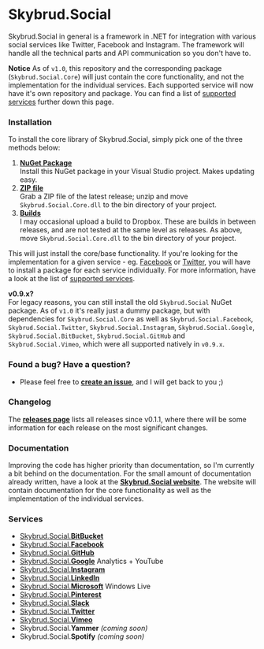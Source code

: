 Skybrud.Social
============

Skybrud.Social in general is a framework in .NET for integration with various social services like Twitter, Facebook and Instagram. The framework will handle all the technical parts and API communication so you don't have to.

**Notice** As of `v1.0`, this repository and the corresponding package (`Skybrud.Social.Core`) will just contain the core functionality, and not the implementation for the individual services. Each supported service will now have it's own repository and package. You can find a list of [supported services](#services) further down this page.





### Installation

To install the core library of Skybrud.Social, simply pick one of the three methods below:

1. [**NuGet Package**][NuGetPackage]  
   Install this NuGet package in your Visual Studio project. Makes updating easy.
2. [**ZIP file**][GitHubRelease]  
   Grab a ZIP file of the latest release; unzip and move `Skybrud.Social.Core.dll` to the bin directory of your project.
3. [**Builds**][DropboxFolder]  
   I may occasional upload a build to Dropbox. These are builds in between releases, and are not tested at the same level as releases. As above, move `Skybrud.Social.Core.dll` to the bin directory of your project.


This will just install the core/base functionality. If you're looking for the implementation for a given service - eg. [Facebook][RepoFacebook] or [Twitter][RepoTwitter], you will have to install a package for each service individually. For more information, have a look at the list of [supported services](#services).

**v0.9.x?**  
For legacy reasons, you can still install the old `Skybrud.Social` NuGet package. As of `v1.0` it's really just a dummy package, but with dependencies for `Skybrud.Social.Core` as well as `Skybrud.Social.Facebook`, `Skybrud.Social.Twitter`, `Skybrud.Social.Instagram`, `Skybrud.Social.Google`, `Skybrud.Social.BitBucket`, `Skybrud.Social.GitHub` and `Skybrud.Social.Vimeo`, which were all supported natively in `v0.9.x`.






### Found a bug? Have a question?

* Please feel free to [**create an issue**][Issues], and I will get back to you ;)





### Changelog

The [**releases page**](https://github.com/abjerner/Skybrud.Social/releases) lists all releases since v0.1.1, where there will be some information for each release on the most significant changes.





### Documentation

Improving the code has higher priority than documentation, so I'm currently a bit behind on the documentation. For the small amount of documentation already written, have a look at the [**Skybrud.Social website**][Website]. The website will contain documentation for the core functionality as well as the implementation of the individual services.





### Services

* [Skybrud.Social.**BitBucket**][RepoBitBucket]
* [Skybrud.Social.**Facebook**][RepoFacebook]
* [Skybrud.Social.**GitHub**][RepoGitHub]
* [Skybrud.Social.**Google**][RepoGoogle] Analytics + YouTube
* [Skybrud.Social.**Instagram**][RepoInstagram]
* [Skybrud.Social.**LinkedIn**][RepoLinkedIn]
* [Skybrud.Social.**Microsoft**][RepoMicrosoft] Windows Live
* [Skybrud.Social.**Pinterest**][RepoPinterest]
* [Skybrud.Social.**Slack**][RepoSlack]
* [Skybrud.Social.**Twitter**][RepoTwitter]
* [Skybrud.Social.**Vimeo**][RepoVimeo]
* Skybrud.Social.**Yammer** *(coming soon)*
* Skybrud.Social.**Spotify** *(coming soon)*










[Website]: http://social.skybrud.dk/
[WebsiteBitBucket]: http://social.skybrud.dk/bitbucket/
[WebsiteFacebook]: http://social.skybrud.dk/facebook/
[WebsiteGitHub]: http://social.skybrud.dk/github/
[WebsiteGoogle]: http://social.skybrud.dk/google/
[WebsiteAnalytics]: http://social.skybrud.dk/google/analytics/
[WebsiteYouTube]: http://social.skybrud.dk/google/youtube/
[WebsiteInstagram]: http://social.skybrud.dk/instagram/
[WebsiteTwitter]: http://social.skybrud.dk/twitter/
[WebsiteVimeo]: http://social.skybrud.dk/vimeo/

[WebsiteLinkedIn]: http://social.skybrud.dk/linkedin/
[WebsiteMicrosoft]: http://social.skybrud.dk/microsoft/
[WebsitePinterest]: http://social.skybrud.dk/pinterest/
[WebsiteSlack]: http://social.skybrud.dk/slack/
[WebsiteSpotify]: http://social.skybrud.dk/spotify/
[WebsiteYammer]: http://social.skybrud.dk/yammer/






[RepoBitBucket]: https://github.com/abjerner/Skybrud.Social.BitBucket
[RepoFacebook]: https://github.com/abjerner/Skybrud.Social.Facebook
[RepoGitHub]: https://github.com/abjerner/Skybrud.Social.GitHub
[RepoGoogle]: https://github.com/abjerner/Skybrud.Social.Google
[RepoInstagram]: https://github.com/abjerner/Skybrud.Social.Instagram
[RepoLinkedIn]: https://github.com/abjerner/Skybrud.Social.LinkedIn
[RepoMicrosoft]: https://github.com/abjerner/Skybrud.Social.Microsoft
[RepoPinterest]: https://github.com/abjerner/Skybrud.Social.Pinterest
[RepoSlack]: https://github.com/abjerner/Skybrud.Social.Slack
[RepoTwitter]: https://github.com/abjerner/Skybrud.Social.Twitter
[RepoVimeo]: https://github.com/abjerner/Skybrud.Social.Vimeo







[NuGetPackage]: https://www.nuget.org/packages/Skybrud.Social
[GitHubRelease]: https://github.com/abjerner/Skybrud.Social/releases/latest
[DropboxFolder]: https://www.dropbox.com/sh/ubak1qionvji8mf/AACq5X5b2Ic6MPPZznrzfsl2a?dl=0
[Changelog]: https://github.com/abjerner/Skybrud.Social/blob/master/CHANGELOG.md
[Issues]: https://github.com/abjerner/Skybrud.Social/issues
